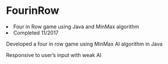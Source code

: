 # FourinRow
<li>Four in Row game using Java and MinMax algorithm<li>
              Completed 11/2017
              
              
Developed a four in row game using MinMax AI algorithm in Java

Responsive to user’s input with weak AI
